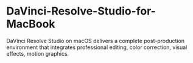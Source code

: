 # DaVinci-Resolve-Studio-for-MacBook
DaVinci Resolve Studio on macOS delivers a complete post-production environment that integrates professional editing, color correction, visual effects, motion graphics.
